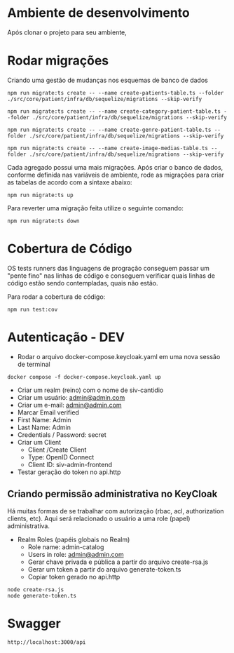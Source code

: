 # Ambiente de desenvolvimento

Após clonar o projeto para seu ambiente, 

# Rodar migrações

Criando uma gestão de mudanças nos esquemas de banco de dados
```
npm run migrate:ts create -- --name create-patients-table.ts --folder ./src/core/patient/infra/db/sequelize/migrations --skip-verify

npm run migrate:ts create -- --name create-category-patient-table.ts --folder ./src/core/patient/infra/db/sequelize/migrations --skip-verify

npm run migrate:ts create -- --name create-genre-patient-table.ts --folder ./src/core/patient/infra/db/sequelize/migrations --skip-verify

npm run migrate:ts create -- --name create-image-medias-table.ts --folder ./src/core/patient/infra/db/sequelize/migrations --skip-verify
```

Cada agregado possui uma mais migrações. 
Após criar o banco de dados, conforme definida nas variáveis de ambiente, rode as migrações para criar as tabelas de acordo com a sintaxe abaixo:
```
npm run migrate:ts up
```

Para reverter uma migração feita utilize o seguinte comando:
```
npm run migrate:ts down
```

# Cobertura de Código

OS tests runners das linguagens de progração conseguem passar um "pente fino" nas linhas de código e conseguem verificar quais linhas de código estão sendo contempladas, quais não estão.

Para rodar a cobertura de código:
```
npm run test:cov
```

# Autenticação - DEV

- Rodar o arquivo docker-compose.keycloak.yaml em uma nova sessão de terminal
```
docker compose -f docker-compose.keycloak.yaml up
```

- Criar um realm (reino) com o nome de siv-cantidio
- Criar um usuário: admin@admin.com
- Criar um e-mail: admin@admin.com
- Marcar Email verified
- First Name: Admin
- Last Name: Admin
- Credentials / Password: secret
- Criar um Client
    - Client /Create Client
    - Type: OpenID Connect
    - Client ID: siv-admin-frontend
- Testar geração do token no api.http

## Criando permissão administrativa no KeyCloak

Há muitas formas de se trabalhar com autorização (rbac, acl, authorization clients, etc). Aqui será relacionado o usuário a uma role (papel) administrativa.

- Realm Roles (papéis globais no Realm)
    - Role name: admin-catalog
    - Users in role: admin@admin.com
    - Gerar chave privada e pública a partir do arquivo create-rsa.js
    - Gerar um token a partir do arquivo generate-token.ts
    - Copiar token gerado no api.http
```
node create-rsa.js
node generate-token.ts
```

# Swagger
```
http://localhost:3000/api
```